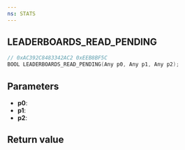 ```yaml
---
ns: STATS
---
```

## LEADERBOARDS_READ_PENDING

```c
// 0xAC392C8483342AC2 0xEEB8BF5C
BOOL LEADERBOARDS_READ_PENDING(Any p0, Any p1, Any p2);
```


## Parameters
* **p0**: 
* **p1**: 
* **p2**: 

## Return value
